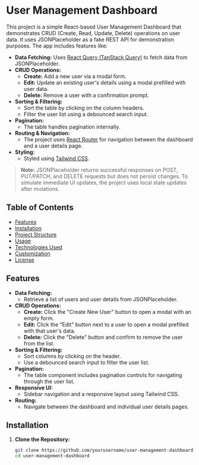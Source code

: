 # User Management Dashboard

This project is a simple React-based User Management Dashboard that demonstrates CRUD (Create, Read, Update, Delete) operations on user data. It uses JSONPlaceholder as a fake REST API for demonstration purposes. The app includes features like:

- **Data Fetching:** Uses [React Query (TanStack Query)](https://tanstack.com/query/latest) to fetch data from JSONPlaceholder.
- **CRUD Operations:**  
  - **Create:** Add a new user via a modal form.  
  - **Edit:** Update an existing user's details using a modal prefilled with user data.  
  - **Delete:** Remove a user with a confirmation prompt.
- **Sorting & Filtering:**  
  - Sort the table by clicking on the column headers.
  - Filter the user list using a debounced search input.
- **Pagination:**  
  - The table handles pagination internally.
- **Routing & Navigation:**  
  - The project uses [React Router](https://reactrouter.com/) for navigation between the dashboard and a user details page.
- **Styling:**  
  - Styled using [Tailwind CSS](https://tailwindcss.com/).

> **Note:** JSONPlaceholder returns successful responses on POST, PUT/PATCH, and DELETE requests but does not persist changes. To simulate immediate UI updates, the project uses local state updates after mutations.

## Table of Contents

- [Features](#features)
- [Installation](#installation)
- [Project Structure](#project-structure)
- [Usage](#usage)
- [Technologies Used](#technologies-used)
- [Customization](#customization)
- [License](#license)

## Features

- **Data Fetching:**  
  - Retrieve a list of users and user details from JSONPlaceholder.
- **CRUD Operations:**  
  - **Create:** Click the "Create New User" button to open a modal with an empty form.
  - **Edit:** Click the "Edit" button next to a user to open a modal prefilled with that user's data.
  - **Delete:** Click the "Delete" button and confirm to remove the user from the list.
- **Sorting & Filtering:**  
  - Sort columns by clicking on the header.
  - Use a debounced search input to filter the user list.
- **Pagination:**  
  - The table component includes pagination controls for navigating through the user list.
- **Responsive UI:**  
  - Sidebar navigation and a responsive layout using Tailwind CSS.
- **Routing:**  
  - Navigate between the dashboard and individual user details pages.

## Installation

1. **Clone the Repository:**

   ```bash
   git clone https://github.com/yourusername/user-management-dashboard.git
   cd user-management-dashboard
